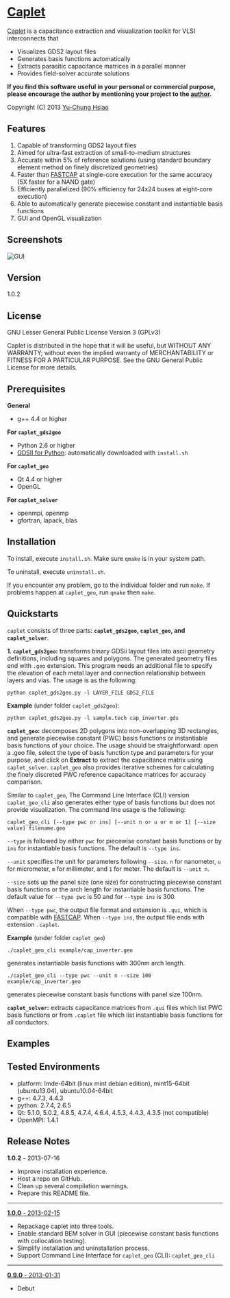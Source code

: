[Caplet]
========

[Caplet] is a capacitance extraction and visualization toolkit for VLSI interconnects that

- Visualizes GDS2 layout files
- Generates basis functions automatically
- Extracts parasitic capacitance matrices in a parallel manner 
- Provides field-solver accurate solutions

**If you find this software useful in your personal or commercial purpose, please encourage the author by mentioning your project to the [author].**

Copyright (C) 2013 [Yu-Chung Hsiao]


Features
--------
1. Capable of transforming GDS2 layout files
2. Aimed for ultra-fast extraction of small-to-medium structures
3. Accurate within 5% of reference solutions (using standard boundary element method on finely discretized geometries)
4. Faster than [FASTCAP] at single-core execution for the same accuracy (5X faster for a NAND gate)
5. Efficiently parallelized (90% efficiency for 24x24 buses at eight-core execution)
6. Able to automatically generate piecewise constant and instantiable basis functions 
7. GUI and OpenGL visualization


Screenshots
-----------
![GUI](http://www.mit.edu/~yuchsiao/caplet/img/gui_piecewise_constant_basis_function.png "GUI and Piecewise constant basis functions")

Version
-------
1.0.2


License
-------
GNU Lesser General Public License Version 3 (GPLv3)

Caplet is distributed in the hope that it will be useful, but WITHOUT ANY WARRANTY; without even the implied warranty of MERCHANTABILITY or FITNESS FOR A PARTICULAR PURPOSE.  See the GNU General Public License for more details.


Prerequisites
-------------

**General** 

* g++ 4.4 or higher

**For `caplet_gds2geo`**

* Python 2.6 or higher
* [GDSII for Python](http://gdspy.sourceforge.net/): automatically downloaded with `install.sh`

**For `caplet_geo`**

* Qt 4.4 or higher
* OpenGL

**For `caplet_solver`**

* openmpi, openmp
* gfortran, lapack, blas


Installation
------------

To install, execute `install.sh`. Make sure `qmake` is in your system path.

To uninstall, execute `uninstall.sh`.

If you encounter any problem, go to the individual folder and run `make`.
If problems happen at `caplet_geo`, run `qmake` then `make`.


Quickstarts
-----------

`caplet` consists of three parts: **`caplet_gds2geo`, `caplet_geo`, and `caplet_solver`**.

**1. `caplet_gds2geo`:** transforms binary GDSii layout files into ascii geometry definitions, including squares and polygons. The generated geometry files end with `.geo` extension. This program needs an additional file to specify the elevation of each metal layer and connection relationship between layers and vias. The usage is as the following:

```
python caplet_gds2geo.py -l LAYER_FILE GDS2_FILE
```

**Example** (under folder `caplet_gds2geo`):

```
python caplet_gds2geo.py -l sample.tech cap_inverter.gds
```

**`caplet_geo`:** decomposes 2D polygons into non-overlapping 3D rectangles, and generate piecewise constant (PWC) basis functions or instantiable basis functions of your choice. The usage should be straightforward: open a .geo file, select the type of basis function type and parameters for your purpose, and click on **Extract** to extract the capacitance matrix using `caplet_solver`. `caplet_geo` also provides iterative schemes for calculating the finely discreted PWC reference capacitance matrices for accuracy comparison.

Similar to `caplet_geo`, The Command Line Interface (CLI) version `caplet_geo_cli` also generates either type of basis functions but does not provide visualization. The command line usage is the following:

```
caplet_geo_cli [--type pwc or ins] [--unit n or u or m or 1] [--size value] filename.geo
```

`--type` is followed by either `pwc` for piecewise constant basis functions or by `ins` for instantiable basis functions. The default is `--type ins`.

`--unit` specifies the unit for parameters following `--size`. `n` for nanometer, `u` for micrometer, `m` for millimeter, and `1` for meter. The default is `--unit n`.

`--size` sets up the panel size (one size) for constructing piecewise constant basis functions or the arch length for instantiable basis functions. The default value for `--type pwc` is 50 and for `--type ins` is 300.

When `--type pwc`, the output file format and extension is `.qui`, which is compatible with [FASTCAP]. When `--type ins`, the output file ends with extension `.caplet`.

**Example** (under folder `caplet_geo`)

```
./caplet_geo_cli example/cap_inverter.geo 
```

generates instantiable basis functions with 300nm arch length.

```
./caplet_geo_cli --type pwc --unit n --size 100 example/cap_inverter.geo
```

generates piecewise constant basis functions with panel size 100nm.

**`caplet_solver`:** extracts capacitance matrices from `.qui` files which list PWC basis functions or from `.caplet` file which list instantiable basis functions for all conductors.



Examples
--------



Tested Environments
-------------------

* platform: lmde-64bit (linux mint debian edition), mint15-64bit (ubuntu13.04), ubuntu10.04-64bit
* g++: 4.7.3, 4.4.3
* python: 2.7.4, 2.6.5 
* Qt: 5.1.0, 5.0.2, 4.8.5, 4.7.4, 4.6.4, 4.5.3, 4.4.3, 4.3.5 (not compatible)
* OpenMPI: 1.4.1


Release Notes
-------------
**1.0.2** - 2013-07-16

* Improve installation experience.
* Host a repo on GitHub.
* Clean up several compilation warnings.
* Prepare this README file.

______
[**1.0.0** - 2013-02-15](http://sourceforge.net/projects/caplet/files/?source=navbar)

* Repackage caplet into three tools.
* Enable standard BEM solver in GUI (piecewise constant basis functions with collocation testing).
* Simplify installation and uninstallation process.
* Support Command Line Interface for `caplet_geo` (CLI): `caplet_geo_cli`

______
[**0.9.0** - 2013-01-31](http://sourceforge.net/projects/caplet/files/?source=navbar)
    
* Debut




[Caplet]: http://www.rle.mit.edu/cpg/codes/caplet/
[Yu-Chung Hsiao]: yuchsiao@gmail.com
[author]: yuchsiao@gmail.com
[FASTCAP]: http://www.rle.mit.edu/cpg/research_codes.htm


